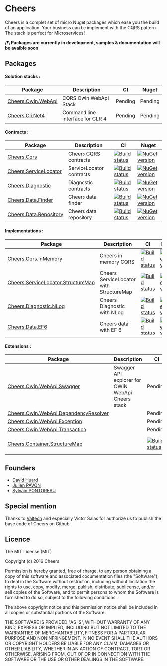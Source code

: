 # Cheers

Cheers is a complet set of micro Nuget packages which ease you the build of an application. Your business can be implement with the CQRS pattern. The stack is perfect for Microservices !

**/!\ Packages are currently in development, samples & documentation will be avaible soon**


## Packages

#### Solution stacks :
| Package | Description | CI | Nuget |
| --- | --- | --- | --- |
| [Cheers.Owin.WebApi](https://github.com/Cheers/Cheers.Owin.WebApi) | CQRS Owin WebApi Stack | Pending | Pending |
| [Cheers.Cli.Net4](https://github.com/Cheers/Cheers.Cli.Net4) | Command line interface for CLR 4 | Pending | Pending | 

#### Contracts :
| Package | Description | CI | Nuget |
| --- | --- | --- | --- |
| [Cheers.Cqrs](https://github.com/Cheers/Cheers.Cqrs) | Cheers CQRS contracts | [![Build status](https://ci.appveyor.com/api/projects/status/pf75f9cerojno80p?svg=true)](https://ci.appveyor.com/project/Cheers-CI/cheers-cqrs) | [![NuGet version](https://badge.fury.io/nu/Cheers.Cqrs.svg)](https://badge.fury.io/nu/Cheers.Cqrs)
| [Cheers.ServiceLocator](https://github.com/Cheers/Cheers.ServiceLocator) | ServiceLocator contracts | [![Build status](https://ci.appveyor.com/api/projects/status/2flp146jy959eh2a?svg=true)](https://ci.appveyor.com/project/ValtechInnovation-ci/cheers-servicelocator) | [![NuGet version](https://badge.fury.io/nu/Cheers.ServiceLocator.svg)](https://badge.fury.io/nu/Cheers.ServiceLocator) |
| [Cheers.Diagnostic](https://github.com/Cheers/Cheers.Diagnostic) | Diagnostic contracts | [![Build status](https://ci.appveyor.com/api/projects/status/g1ycumdec1ita0vy?svg=true)](https://ci.appveyor.com/project/Cheers-CI/cheers-diagnostic) | [![NuGet version](https://badge.fury.io/nu/Cheers.Diagnostic.svg)](https://badge.fury.io/nu/Cheers.Diagnostic) |
| [Cheers.Data.Finder](https://github.com/Cheers/Cheers.Data.Finder) | Cheers data finder | [![Build status](https://ci.appveyor.com/api/projects/status/36k3fbk51eaff4ad?svg=true)](https://ci.appveyor.com/project/Cheers-CI/cheers-data-finder) | [![NuGet version](https://badge.fury.io/nu/Cheers.Data.Finder.svg)](https://badge.fury.io/nu/Cheers.Data.Finder) |
| [Cheers.Data.Repository](https://github.com/Cheers/Cheers.Data.Repository) | Cheers data repository | [![Build status](https://ci.appveyor.com/api/projects/status/hp0r679vp7193urh?svg=true)](https://ci.appveyor.com/project/Cheers-CI/cheers-data-repository) | [![NuGet version](https://badge.fury.io/nu/Cheers.Data.Repository.svg)](https://badge.fury.io/nu/Cheers.Data.Repository) |

#### Implementations :
| Package | Description | CI | Nuget |
| --- | --- | --- | --- |
| [Cheers.Cqrs.InMemory](https://github.com/Cheers/Cheers.Cqrs.InMemory) | Cheers in memory CQRS | [![Build status](https://ci.appveyor.com/api/projects/status/e4s3c28gn2qfpa8q?svg=true)](https://ci.appveyor.com/project/Cheers-CI/cheers-cqrs-inmemory) | [![NuGet version](https://badge.fury.io/nu/Cheers.Cqrs.InMemory.svg)](https://badge.fury.io/nu/Cheers.Cqrs.InMemory) |
| [Cheers.ServiceLocator.StructureMap](https://github.com/Cheers/Cheers.ServiceLocator.StructureMap) | Cheers ServiceLocator with StructureMap | [![Build status](https://ci.appveyor.com/api/projects/status/76barchpvl5qw31s?svg=true)](https://ci.appveyor.com/project/ValtechInnovation-ci/cheers-servicelocator-structuremap) | [![NuGet version](https://badge.fury.io/nu/Cheers.ServiceLocator.StructureMap.svg)](https://badge.fury.io/nu/Cheers.ServiceLocator.StructureMap) |
| [Cheers.Diagnostic.NLog](https://github.com/Cheers/Cheers.Diagnostic.NLog) | Cheers Diagnostic with NLog | [![Build status](https://ci.appveyor.com/api/projects/status/d6u740fbuxnnr0pw?svg=true)](https://ci.appveyor.com/project/Cheers-CI/cheers-diagnostic-nlog) | [![NuGet version](https://badge.fury.io/nu/Cheers.Diagnostic.NLog.svg)](https://badge.fury.io/nu/Cheers.Diagnostic.NLog) |
| [Cheers.Data.EF6](https://github.com/Cheers/Cheers.Data.EF6) | Cheers data with EF 6 | [![Build status](https://ci.appveyor.com/api/projects/status/rftjp7y2sau7hffx?svg=true)](https://ci.appveyor.com/project/Cheers-CI/cheers-data-ef6) | [![NuGet version](https://badge.fury.io/nu/Cheers.Data.EF6.svg)](https://badge.fury.io/nu/Cheers.Data.EF6) |
 
#### Extensions :
| Package | Description | CI | Nuget |
| --- | --- | --- | --- |
| [Cheers.Owin.WebApi.Swagger](https://github.com/Cheers/Cheers.Owin.WebApi.Swagger) | Swagger API explorer for OWIN WebApi Cheers stack | Pending | Pending |
| [Cheers.Owin.WebApi.DependencyResolver](https://github.com/Cheers/Cheers.Owin.WebApi.DependencyResolver) | | Pending | Pending |
| [Cheers.Owin.WebApi.Exception](https://github.com/Cheers/Cheers.Owin.WebApi.Exception) | | Pending | Pending |
| [Cheers.Owin.WebApi.Transaction](https://github.com/Cheers/Cheers.Owin.WebApi.Transaction) | | Pending | Pending |
| [Cheers.Container.StructureMap](https://github.com/Cheers/Cheers.Container.StructureMap) | | [![Build status](https://ci.appveyor.com/api/projects/status/gsloqdtombcc8uso?svg=true)](https://ci.appveyor.com/project/Cheers-CI/cheers-container-structuremap) | [![NuGet version](https://badge.fury.io/nu/Cheers.Container.StructureMap.svg)](https://badge.fury.io/nu/Cheers.Container.StructureMap) |


## Founders

* [David Huard](https://twitter.com/David_Huard)
* [Julien PAVON](https://twitter.com/JulienPavon)
* [Sylvain PONTOREAU](https://twitter.com/spontoreau)


## Special mention

Thanks to [Valtech](https://www.valtech.fr/) and especially Victor Salas for authorize us to publish the base code of Cheers on Github.


## Licence

The MIT License (MIT)

Copyright (c) 2016 Cheers

Permission is hereby granted, free of charge, to any person obtaining a copy
of this software and associated documentation files (the "Software"), to deal
in the Software without restriction, including without limitation the rights
to use, copy, modify, merge, publish, distribute, sublicense, and/or sell
copies of the Software, and to permit persons to whom the Software is
furnished to do so, subject to the following conditions:

The above copyright notice and this permission notice shall be included in all
copies or substantial portions of the Software.

THE SOFTWARE IS PROVIDED "AS IS", WITHOUT WARRANTY OF ANY KIND, EXPRESS OR
IMPLIED, INCLUDING BUT NOT LIMITED TO THE WARRANTIES OF MERCHANTABILITY,
FITNESS FOR A PARTICULAR PURPOSE AND NONINFRINGEMENT. IN NO EVENT SHALL THE
AUTHORS OR COPYRIGHT HOLDERS BE LIABLE FOR ANY CLAIM, DAMAGES OR OTHER
LIABILITY, WHETHER IN AN ACTION OF CONTRACT, TORT OR OTHERWISE, ARISING FROM,
OUT OF OR IN CONNECTION WITH THE SOFTWARE OR THE USE OR OTHER DEALINGS IN THE
SOFTWARE.
